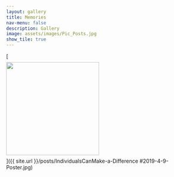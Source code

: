 ```yaml
---
layout: gallery
title: Memories
nav-menu: false
description: Gallery
image: assets/images/Pic_Posts.jpg
show_tile: true
---
```

[<img src="{{ site.url }}/assets/images/Posts/IndividualsCanMakeADifference/2019-4-9-Poster.jpg" style="display: block; margin-right: 7px; margin-top: 7px; margin-bottom: 7px; height: 250px;">]({{ site.url }}/posts/IndividualsCanMake-a-Difference #2019-4-9-Poster.jpg)
<br/>
